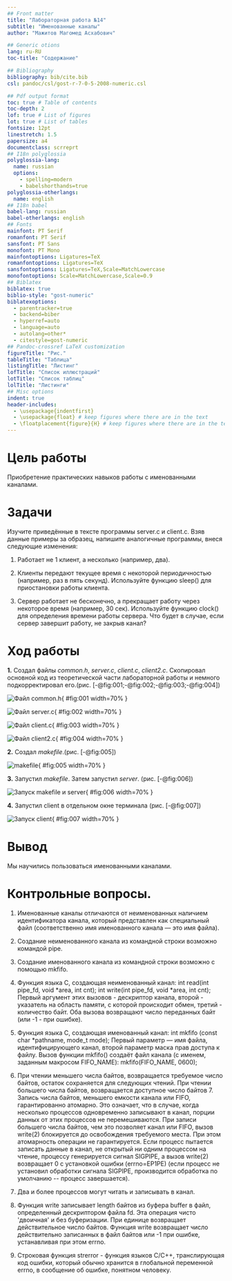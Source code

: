 ```yaml
---
## Front matter
title: "Лабораторная работа №14"
subtitle: "Именованные каналы"
author: "Мажитов Магомед Асхабович"

## Generic otions
lang: ru-RU
toc-title: "Содержание"

## Bibliography
bibliography: bib/cite.bib
csl: pandoc/csl/gost-r-7-0-5-2008-numeric.csl

## Pdf output format
toc: true # Table of contents
toc-depth: 2
lof: true # List of figures
lot: true # List of tables
fontsize: 12pt
linestretch: 1.5
papersize: a4
documentclass: scrreprt
## I18n polyglossia
polyglossia-lang:
  name: russian
  options:
	- spelling=modern
	- babelshorthands=true
polyglossia-otherlangs:
  name: english
## I18n babel
babel-lang: russian
babel-otherlangs: english
## Fonts
mainfont: PT Serif
romanfont: PT Serif
sansfont: PT Sans
monofont: PT Mono
mainfontoptions: Ligatures=TeX
romanfontoptions: Ligatures=TeX
sansfontoptions: Ligatures=TeX,Scale=MatchLowercase
monofontoptions: Scale=MatchLowercase,Scale=0.9
## Biblatex
biblatex: true
biblio-style: "gost-numeric"
biblatexoptions:
  - parentracker=true
  - backend=biber
  - hyperref=auto
  - language=auto
  - autolang=other*
  - citestyle=gost-numeric
## Pandoc-crossref LaTeX customization
figureTitle: "Рис."
tableTitle: "Таблица"
listingTitle: "Листинг"
lofTitle: "Список иллюстраций"
lotTitle: "Список таблиц"
lolTitle: "Листинги"
## Misc options
indent: true
header-includes:
  - \usepackage{indentfirst}
  - \usepackage{float} # keep figures where there are in the text
  - \floatplacement{figure}{H} # keep figures where there are in the text
---
```


# Цель работы

Приобретение практических навыков работы с именованными каналами.

# Задачи

Изучите приведённые в тексте программы server.c и client.c. Взяв данные примеры за образец, напишите аналогичные программы, внеся следующие изменения:

1. Работает не 1 клиент, а несколько (например, два).

2. Клиенты передают текущее время с некоторой периодичностью (например, раз в пять секунд). Используйте функцию sleep() для приостановки работы клиента.

3. Сервер работает не бесконечно, а прекращает работу через некоторое время (например, 30 сек). Используйте функцию clock() для определения времени работы сервера.
Что будет в случае, если сервер завершит работу, не закрыв канал?

# Ход работы

**1.** Создал файлы *common.h*, *server.c*, *client.c*, *client2.c*. Скопировал основной код из теоретической части лабораторной работы и немного подкорректировал его.(рис. [-@fig:001;-@fig:002;-@fig:003;-@fig:004])

![Файл common.h](image/1.png){ #fig:001 width=70% }

![Файл server.c](image/2.png){ #fig:002 width=70% }

![Файл client.c](image/3.png){ #fig:003 width=70% }

![Файл client2.c](image/4.png){ #fig:004 width=70% }

**2.** Создал *makefile*.(рис. [-@fig:005])

![makefile](image/5.png){ #fig:005 width=70% }

**3.**  Запустил *makefile*. Затем запустил *server*. (рис. [-@fig:006])

![Запуск makefile и server](image/6.png){ #fig:006 width=70% }

**4.** Запустил client в отдельном окне терминала (рис. [-@fig:007])

![Запуск client](image/7.png){ #fig:007 width=70% }

# Вывод

Мы научились пользоваться именованными каналами.

# Контрольные вопросы.

1.	Именованные каналы отличаются от неименованных наличием идентификатора канала, который представлен как специальный файл (соответственно имя именованного канала — это имя файла).

2.	Создание неименованного канала из командной строки возможно командой pipe.

3.	Создание именованного канала из командной строки возможно с помощью mkfifo.

4.	Функция языка С, создающая неименованный канал:
int read(int pipe_fd, void *area, int cnt); int write(int pipe_fd, void *area, int cnt);
Первый аргумент этих вызовов - дескриптор канала, второй - указатель на область памяти, с которой происходит обмен, третий - количество байт. Оба вызова возвращают число переданных байт (или -1 - при ошибке).

5.	Функция языка С, создающая именованный канал:
int mkfifo (const char *pathname, mode_t mode);
Первый параметр — имя файла, идентифицирующего канал, второй параметр маска прав доступа к файлу. Вызов функции mkfifo() создаёт файл канала (с именем, заданным макросом FIFO_NAME):
mkfifo(FIFO_NAME, 0600);

6.	При чтении меньшего числа байтов, возвращается требуемое число байтов, остаток сохраняется для следующих чтений.
При чтении большего числа байтов, возвращается доступное число байтов 7. Запись числа байтов, меньшего емкости канала или FIFO, гарантированно
атомарно. Это означает, что в случае, когда несколько процессов одновременно записывают в канал, порции данных от этих процессов не перемешиваются.
При записи большего числа байтов, чем это позволяет канал или FIFO, вызов write(2) блокируется до освобождения требуемого места. При этом атомарность операции не гарантируется. Если процесс пытается записать данные в канал, не открытый ни одним процессом на чтение, процессу генерируется сигнал SIGPIPE, а вызов write(2) возвращает 0 с установкой ошибки (errno=ЕР1РЕ) (если процесс не установил обработки сигнала SIGPIPE, производится обработка по умолчанию -- процесс завершается).

8.	Два и более процессов могут читать и записывать в канал.

9.	Функция write записывает length байтов из буфера buffer в файл, определенный дескриптором файла fd. Эта операция чисто 'двоичная' и без буферизации. При единице возвращает действительное число байтов.
Функция write возвращает число действительно записанных в файл байтов или -1 при ошибке, устанавливая при этом errno.

10.	Строковая функция strerror - функция языков C/C++, транслирующая код ошибки, который обычно хранится в глобальной переменной errno, в сообщение об ошибке, понятном человеку.
